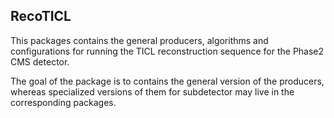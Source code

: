 RecoTICL
--------

This packages contains the general producers, algorithms and configurations for running the TICL reconstruction sequence for the Phase2 CMS detector. 

The goal of the package is to contains the general version of the producers, whereas specialized versions of them for subdetector may live in the corresponding packages. 



